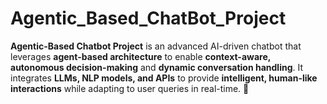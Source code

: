 # Agentic_Based_ChatBot_Project
**Agentic-Based Chatbot Project** is an advanced AI-driven chatbot that leverages **agent-based architecture** to enable **context-aware, autonomous decision-making** and **dynamic conversation handling**. It integrates **LLMs, NLP models, and APIs** to provide **intelligent, human-like interactions** while adapting to user queries in real-time. 🚀
